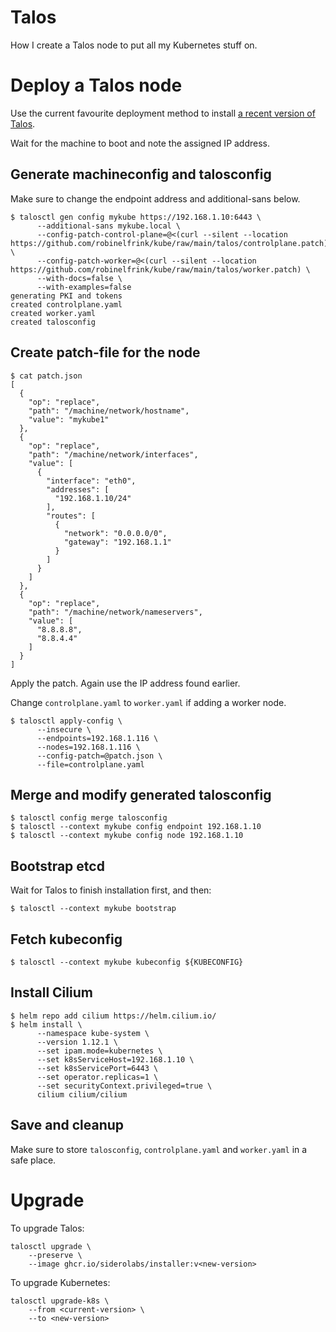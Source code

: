 # Talos

How I create a Talos node to put all my Kubernetes stuff on.

# Deploy a Talos node

Use the current favourite deployment method to install
[a recent version of Talos](https://github.com/siderolabs/talos/releases).

Wait for the machine to boot and note the assigned IP address.

## Generate machineconfig and talosconfig

Make sure to change the endpoint address and additional-sans below.

```shell
$ talosctl gen config mykube https://192.168.1.10:6443 \
      --additional-sans mykube.local \
      --config-patch-control-plane=@<(curl --silent --location https://github.com/robinelfrink/kube/raw/main/talos/controlplane.patch) \
      --config-patch-worker=@<(curl --silent --location https://github.com/robinelfrink/kube/raw/main/talos/worker.patch) \
      --with-docs=false \
      --with-examples=false
generating PKI and tokens
created controlplane.yaml
created worker.yaml
created talosconfig
```

## Create patch-file for the node

```shell
$ cat patch.json
[
  {
    "op": "replace",
    "path": "/machine/network/hostname",
    "value": "mykube1"
  },
  {
    "op": "replace",
    "path": "/machine/network/interfaces",
    "value": [
      {
        "interface": "eth0",
        "addresses": [
          "192.168.1.10/24"
        ],
        "routes": [
          {
            "network": "0.0.0.0/0",
            "gateway": "192.168.1.1"
          }
        ]
      }
    ]
  },
  {
    "op": "replace",
    "path": "/machine/network/nameservers",
    "value": [
      "8.8.8.8",
      "8.8.4.4"
    ]
  }
]
```

Apply the patch. Again use the IP address found earlier.

Change `controlplane.yaml` to `worker.yaml` if adding a worker node.

```shell
$ talosctl apply-config \
      --insecure \
      --endpoints=192.168.1.116 \
      --nodes=192.168.1.116 \
      --config-patch=@patch.json \
      --file=controlplane.yaml
```

## Merge and modify generated talosconfig

```shell
$ talosctl config merge talosconfig
$ talosctl --context mykube config endpoint 192.168.1.10
$ talosctl --context mykube config node 192.168.1.10
```

## Bootstrap etcd

Wait for Talos to finish installation first, and then:

```shell
$ talosctl --context mykube bootstrap
```

## Fetch kubeconfig

```shell
$ talosctl --context mykube kubeconfig ${KUBECONFIG}
```

## Install Cilium

```shell
$ helm repo add cilium https://helm.cilium.io/
$ helm install \
      --namespace kube-system \
      --version 1.12.1 \
      --set ipam.mode=kubernetes \
      --set k8sServiceHost=192.168.1.10 \
      --set k8sServicePort=6443 \
      --set operator.replicas=1 \
      --set securityContext.privileged=true \
      cilium cilium/cilium
```

## Save and cleanup

Make sure to store `talosconfig`, `controlplane.yaml` and `worker.yaml` in a
safe place.

# Upgrade

To upgrade Talos:

```shell
talosctl upgrade \
    --preserve \
    --image ghcr.io/siderolabs/installer:v<new-version>
```

To upgrade Kubernetes:
```shell
talosctl upgrade-k8s \
    --from <current-version> \
    --to <new-version>
```
